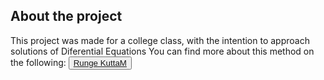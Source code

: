    ## About the project 
   This project was made for a college class, with the intention to approach solutions of Diferential Equations
   You can find more about this method on the following:
   <button>
   <a href = "https://pt.wikipedia.org/wiki/M%C3%A9todo_de_Runge-Kutta">Runge KuttaM</a>
   </button>